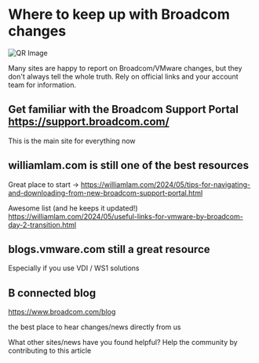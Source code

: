 # Where to keep up with Broadcom changes

![QR Image](github_broadcom_tips_link.png.png)

Many sites are happy to report on Broadcom/VMware changes, but they don't always tell the whole truth. Rely on official links and your account team for information.

## Get familiar with the Broadcom Support Portal https://support.broadcom.com/

This is the main site for everything now


## williamlam.com is still one of the best resources

Great place to start -> https://williamlam.com/2024/05/tips-for-navigating-and-downloading-from-new-broadcom-support-portal.html

Awesome list (and he keeps it updated!) https://williamlam.com/2024/05/useful-links-for-vmware-by-broadcom-day-2-transition.html


## blogs.vmware.com still a great resource

Especially if you use VDI / WS1 solutions


## B connected blog 
https://www.broadcom.com/blog

the best place to hear changes/news directly from us


What other sites/news have you found helpful? Help the community by contributing to this article
